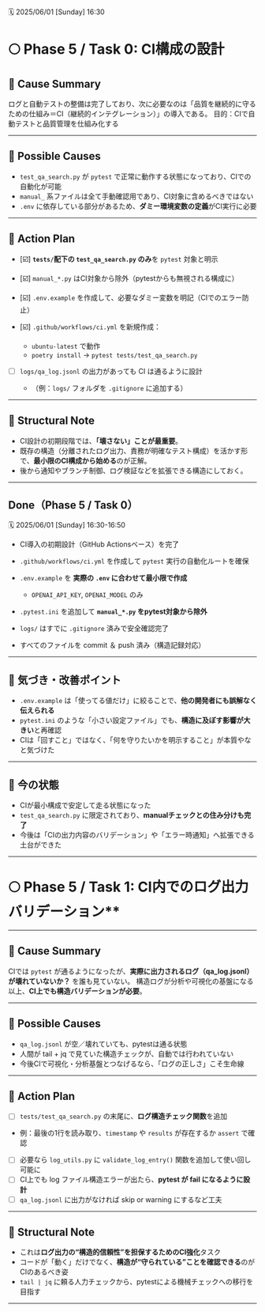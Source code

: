 🗓️ 2025/06/01 \[Sunday] 16:30

# 🌕 Phase 5 / Task 0: CI構成の設計

## 🌙 Cause Summary

ログと自動テストの整備は完了しており、次に必要なのは「品質を継続的に守るための仕組み＝CI（継続的インテグレーション）」の導入である。
目的：CIで自動テストと品質管理を仕組み化する

---

## 🌙 Possible Causes

* `test_qa_search.py` が `pytest` で正常に動作する状態になっており、CIでの自動化が可能
* `manual_` 系ファイルは全て手動確認用であり、CI対象に含めるべきではない
* `.env` に依存している部分があるため、**ダミー環境変数の定義**がCI実行に必要

---

## 🌙 Action Plan

* [☑️] **`tests/`配下の `test_qa_search.py` のみ**を `pytest` 対象と明示
* [☑️] `manual_*.py` はCI対象から除外（pytestからも無視される構成に）
* [☑️] `.env.example` を作成して、必要なダミー変数を明記（CIでのエラー防止）
* [☑️] `.github/workflows/ci.yml` を新規作成：

  * `ubuntu-latest` で動作
  * `poetry install` → `pytest tests/test_qa_search.py`
* [ ] `logs/qa_log.jsonl` の出力があっても CI は通るように設計

  * （例：`logs/` フォルダを `.gitignore` に追加する）

---

## 🌙 Structural Note

* CI設計の初期段階では、**「壊さない」ことが最重要**。
* 既存の構造（分離されたログ出力、責務が明確なテスト構成）を活かす形で、**最小限のCI構成から始める**のが正解。
* 後から通知やブランチ制御、ログ検証などを拡張できる構造にしておく。

---

## Done（Phase 5 / Task 0）
🗓️ 2025/06/01 \[Sunday] 16:30-16:50

* CI導入の初期設計（GitHub Actionsベース）を完了
* `.github/workflows/ci.yml` を作成して `pytest` 実行の自動化ルートを確保
* `.env.example` を **実際の `.env` に合わせて最小限で作成**

  * `OPENAI_API_KEY`, `OPENAI_MODEL` のみ
* `.pytest.ini` を追加して **`manual_*.py` をpytest対象から除外**
* `logs/` はすでに `.gitignore` 済みで安全確認完了
* すべてのファイルを commit ＆ push 済み（構造記録対応）

---

## 🌱 気づき・改善ポイント

* `.env.example` は「使ってる値だけ」に絞ることで、**他の開発者にも誤解なく伝えられる**
* `pytest.ini` のような「小さい設定ファイル」でも、**構造に及ぼす影響が大きい**と再確認
* CIは「回すこと」ではなく、「何を守りたいかを明示すること」が本質やなと気づけた

---

## 🧭 今の状態

* CIが最小構成で安定して走る状態になった
* `test_qa_search.py` に限定されており、**manualチェックとの住み分けも完了**
* 今後は「CIの出力内容のバリデーション」や「エラー時通知」へ拡張できる土台ができた

---


# 🌕 Phase 5 / Task 1: CI内でのログ出力バリデーション**

---

## 🌙 Cause Summary

CIでは `pytest` が通るようになったが、**実際に出力されるログ（qa\_log.jsonl）が壊れていないか？** を誰も見ていない。
構造ログが分析や可視化の基盤になる以上、**CI上でも構造バリデーションが必要**。

---

## 🌙 Possible Causes

* `qa_log.jsonl` が空／壊れていても、pytestは通る状態
* 人間が tail + jq で見ていた構造チェックが、自動では行われていない
* 今後CIで可視化・分析基盤とつなげるなら、「ログの正しさ」こそ生命線

---

## 🌙 Action Plan

* [ ] `tests/test_qa_search.py` の末尾に、**ログ構造チェック関数**を追加
* 例：最後の1行を読み取り、`timestamp` や `results` が存在するか `assert` で確認
* [ ] 必要なら `log_utils.py` に `validate_log_entry()` 関数を追加して使い回し可能に
* [ ] CI上でも log ファイル構造エラーが出たら、**pytest が fail になるように設計**
* [ ] `qa_log.jsonl` に出力がなければ skip or warning にするなど工夫

---

## 🌙 Structural Note

* これは**ログ出力の“構造的信頼性”を担保するためのCI強化**タスク
* コードが「動く」だけでなく、**構造が“守られている”ことを確認できる**のがCIのあるべき姿
* `tail | jq` に頼る人力チェックから、pytestによる機械チェックへの移行を目指す

---

